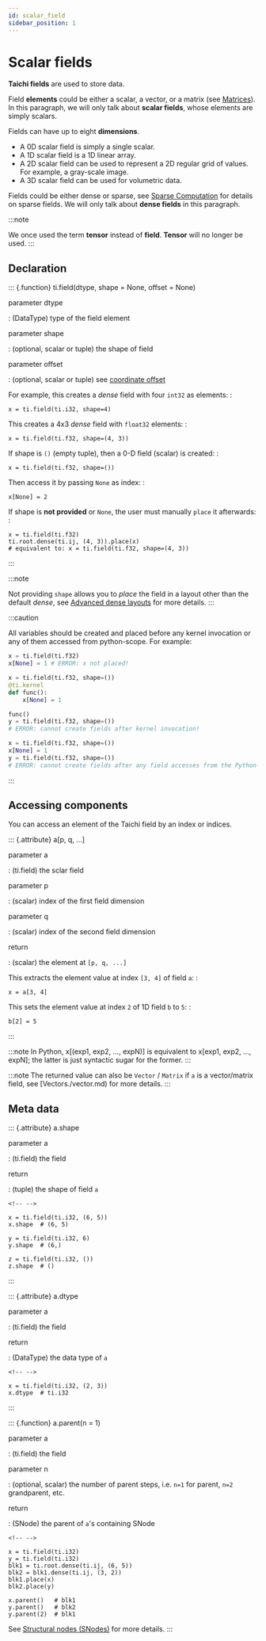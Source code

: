 ```yaml
---
id: scalar_field
sidebar_position: 1
---
```


# Scalar fields

**Taichi fields** are used to store data.

Field **elements** could be either a scalar, a vector, or a matrix (see
[Matrices](../articles/basic/field.md)). In this paragraph, we will only
talk about **scalar fields**, whose elements are simply scalars.

Fields can have up to eight **dimensions**.

- A 0D scalar field is simply a single scalar.
- A 1D scalar field is a 1D linear array.
- A 2D scalar field can be used to represent a 2D regular grid of
  values. For example, a gray-scale image.
- A 3D scalar field can be used for volumetric data.

Fields could be either dense or sparse, see [Sparse Computation](../articles/advanced/sparse.md) for
details on sparse fields. We will only talk about **dense fields** in
this paragraph.

:::note

We once used the term **tensor** instead of **field**. **Tensor** will
no longer be used.
:::

## Declaration

::: {.function}
ti.field(dtype, shape = None, offset = None)

parameter dtype

: (DataType) type of the field element

parameter shape

: (optional, scalar or tuple) the shape of field

parameter offset

: (optional, scalar or tuple) see [coordinate offset](../articles/advanced/offset.md)

For example, this creates a _dense_ field with four `int32` as elements:
:

    x = ti.field(ti.i32, shape=4)

This creates a 4x3 _dense_ field with `float32` elements: :

    x = ti.field(ti.f32, shape=(4, 3))

If shape is `()` (empty tuple), then a 0-D field (scalar) is created: :

    x = ti.field(ti.f32, shape=())

Then access it by passing `None` as index: :

    x[None] = 2

If shape is **not provided** or `None`, the user must manually `place`
it afterwards: :

    x = ti.field(ti.f32)
    ti.root.dense(ti.ij, (4, 3)).place(x)
    # equivalent to: x = ti.field(ti.f32, shape=(4, 3))

:::

:::note

Not providing `shape` allows you to _place_ the field in a layout other
than the default _dense_, see [Advanced dense layouts](../articles/advanced/layout.md) for
more details.
:::

:::caution

All variables should be created and placed before any kernel invocation
or any of them accessed from python-scope. For example:

```python
x = ti.field(ti.f32)
x[None] = 1 # ERROR: x not placed!
```

```python
x = ti.field(ti.f32, shape=())
@ti.kernel
def func():
    x[None] = 1

func()
y = ti.field(ti.f32, shape=())
# ERROR: cannot create fields after kernel invocation!
```

```python
x = ti.field(ti.f32, shape=())
x[None] = 1
y = ti.field(ti.f32, shape=())
# ERROR: cannot create fields after any field accesses from the Python-scope!
```

:::

## Accessing components

You can access an element of the Taichi field by an index or indices.

::: {.attribute}
a\[p, q, \...\]

parameter a

: (ti.field) the sclar field

parameter p

: (scalar) index of the first field dimension

parameter q

: (scalar) index of the second field dimension

return

: (scalar) the element at `[p, q, ...]`

This extracts the element value at index `[3, 4]` of field `a`: :

    x = a[3, 4]

This sets the element value at index `2` of 1D field `b` to `5`: :

    b[2] = 5

:::

:::note
In Python, x[(exp1, exp2, …, expN)] is equivalent to x[exp1, exp2, …, expN]; the latter is just syntactic sugar for the former.
:::

:::note
The returned value can also be `Vector` / `Matrix` if `a` is a vector/matrix field, see [Vectors./vector.md) for more details.
:::

## Meta data

::: {.attribute}
a.shape

parameter a

: (ti.field) the field

return

: (tuple) the shape of field `a`

```{=html}
<!-- -->
```

    x = ti.field(ti.i32, (6, 5))
    x.shape  # (6, 5)

    y = ti.field(ti.i32, 6)
    y.shape  # (6,)

    z = ti.field(ti.i32, ())
    z.shape  # ()

:::

::: {.attribute}
a.dtype

parameter a

: (ti.field) the field

return

: (DataType) the data type of `a`

```{=html}
<!-- -->
```

    x = ti.field(ti.i32, (2, 3))
    x.dtype  # ti.i32

:::

::: {.function}
a.parent(n = 1)

parameter a

: (ti.field) the field

parameter n

: (optional, scalar) the number of parent steps, i.e. `n=1` for
parent, `n=2` grandparent, etc.

return

: (SNode) the parent of `a`'s containing SNode

```{=html}
<!-- -->
```

    x = ti.field(ti.i32)
    y = ti.field(ti.i32)
    blk1 = ti.root.dense(ti.ij, (6, 5))
    blk2 = blk1.dense(ti.ij, (3, 2))
    blk1.place(x)
    blk2.place(y)

    x.parent()   # blk1
    y.parent()   # blk2
    y.parent(2)  # blk1

See [Structural nodes (SNodes)](./snode.md) for more details.
:::
